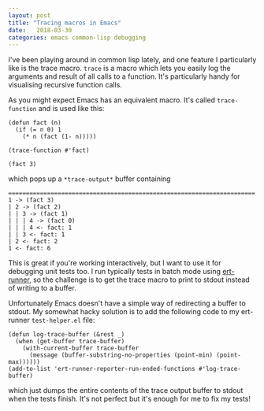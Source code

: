 ```yaml
---
layout: post
title: "Tracing macros in Emacs"
date:   2018-03-30
categories: emacs common-lisp debugging
---
```


I've been playing around in common lisp lately, and one feature I particularly
like is the trace macro. `trace` is a macro which lets you easily log the
arguments and result of all calls to a function. It's particularly handy for
visualising recursive function calls.

As you might expect Emacs has an equivalent macro. It's called `trace-function`
and is used like this:

```
(defun fact (n)
  (if (= n 0) 1
    (* n (fact (1- n)))))

(trace-function #'fact)

(fact 3)
```

which pops up a `*trace-output*` buffer containing

```
======================================================================
1 -> (fact 3)
| 2 -> (fact 2)
| | 3 -> (fact 1)
| | | 4 -> (fact 0)
| | | 4 <- fact: 1
| | 3 <- fact: 1
| 2 <- fact: 2
1 <- fact: 6
```

This is great if you're working interactively, but I want to use it for
debugging unit tests too. I run typically tests in batch mode using
[ert-runner](https://github.com/rejeep/ert-runner.el), so the challenge is to
get the trace macro to print to stdout instead of writing to a buffer.

Unfortunately Emacs doesn't have a simple way of redirecting a buffer to stdout.
My somewhat hacky solution is to add the following code to my ert-runner
`test-helper.el` file:

```
(defun log-trace-buffer (&rest _)
  (when (get-buffer trace-buffer)
    (with-current-buffer trace-buffer
      (message (buffer-substring-no-properties (point-min) (point-max))))))
(add-to-list 'ert-runner-reporter-run-ended-functions #'log-trace-buffer)
```

which just dumps the entire contents of the trace output buffer to stdout when
the tests finish. It's not perfect but it's enough for me to fix my tests!
